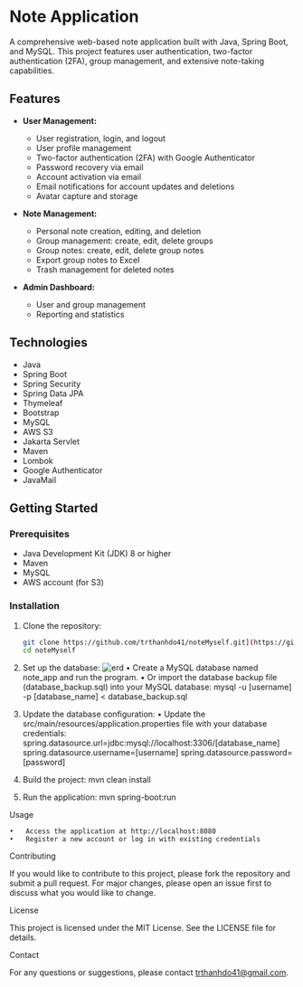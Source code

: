 # Note Application

A comprehensive web-based note application built with Java, Spring Boot, and MySQL. This project features user authentication, two-factor authentication (2FA), group management, and extensive note-taking capabilities.

## Features

- **User Management:**
  - User registration, login, and logout
  - User profile management
  - Two-factor authentication (2FA) with Google Authenticator
  - Password recovery via email
  - Account activation via email
  - Email notifications for account updates and deletions
  - Avatar capture and storage

- **Note Management:**
  - Personal note creation, editing, and deletion
  - Group management: create, edit, delete groups
  - Group notes: create, edit, delete group notes
  - Export group notes to Excel
  - Trash management for deleted notes

- **Admin Dashboard:**
  - User and group management
  - Reporting and statistics

## Technologies

- Java
- Spring Boot
- Spring Security
- Spring Data JPA
- Thymeleaf
- Bootstrap
- MySQL
- AWS S3
- Jakarta Servlet
- Maven
- Lombok
- Google Authenticator
- JavaMail

## Getting Started

### Prerequisites

- Java Development Kit (JDK) 8 or higher
- Maven
- MySQL
- AWS account (for S3)

### Installation
1. Clone the repository:
   ```bash
   git clone https://github.com/trthanhdo41/noteMyself.git](https://github.com/trthanhdo41/note-application.git
   cd noteMyself
   
2.	Set up the database:
   ![erd](https://github.com/trthanhdo41/note-application/assets/136252271/2013d522-4e0d-41e0-b7c3-7e24654bc519)
	•	Create a MySQL database named note_app and run the program.
	•	Or import the database backup file (database_backup.sql) into your MySQL database:
      mysql -u [username] -p [database_name] < database_backup.sql
  	
4.	Update the database configuration:
	•	Update the src/main/resources/application.properties file with your database credentials:
    spring.datasource.url=jdbc:mysql://localhost:3306/[database_name]
    spring.datasource.username=[username]
    spring.datasource.password=[password]
  	
5. Build the project:
   mvn clean install

6. Run the application: mvn spring-boot:run

Usage

	•	Access the application at http://localhost:8080
	•	Register a new account or log in with existing credentials

Contributing

If you would like to contribute to this project, please fork the repository and submit a pull request. For major changes, please open an issue first to discuss what you would like to change.

License

This project is licensed under the MIT License. See the LICENSE file for details.

Contact

For any questions or suggestions, please contact trthanhdo41@gmail.com.
